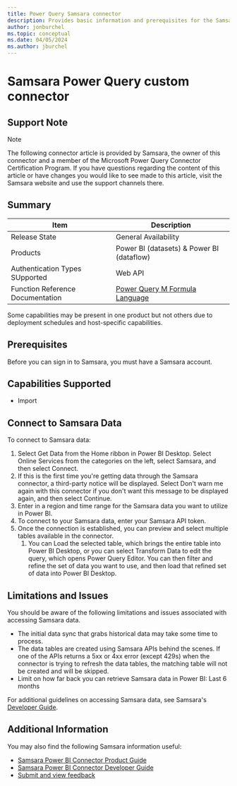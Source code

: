 ```yaml
---
title: Power Query Samsara connector
description: Provides basic information and prerequisites for the Samsara connector, supported authentication types, outlines limitations and issues.
author: jonburchel
ms.topic: conceptual
ms.date: 04/05/2024
ms.author: jburchel
---
```


# Samsara Power Query custom connector

## Support Note

> [!NOTE]
> The following connector article is provided by Samsara, the owner of this connector and a member of the Microsoft Power Query Connector Certification Program. If you have questions regarding the content of this article or have changes you would like to see made to this article, visit the Samsara website and use the support channels there.

## Summary

|Item         |Description|
|-------------|-----------|
|Release State|General Availability|
|Products     |Power BI (datasets) & Power BI (dataflow)|
|Authentication Types SUpported|Web API|
|Function Reference Documentation|[Power Query M Formula Language](/powerquery-m/)| 


Some capabilities may be present in one product but not others due to deployment schedules and host-specific capabilities.

## Prerequisites

Before you can sign in to Samsara, you must have a Samsara account. 

## Capabilities Supported

- Import

## Connect to Samsara Data

To connect to Samsara data:

1. Select Get Data from the Home ribbon in Power BI Desktop. Select Online Services from the categories on the left, select Samsara, and then select Connect.
2. If this is the first time you're getting data through the Samsara connector, a third-party notice will be displayed. Select Don't warn me again with this connector if you don't want this message to be displayed again, and then select Continue.
3. Enter in a region and time range for the Samsara data you want to utilize in Power BI. 
4. To connect to your Samsara data, enter your Samsara API token.
5. Once the connection is established, you can preview and select multiple tables available in the connector.
   1. You can Load the selected table, which brings the entire table into Power BI Desktop, or you can select Transform Data to edit the query, which opens Power Query Editor. You can then filter and refine the set of data you want to use, and then load that refined set of data into Power BI Desktop.

## Limitations and Issues

You should be aware of the following limitations and issues associated with accessing Samsara data.
- The initial data sync that grabs historical data may take some time to process.
- The data tables are created using Samsara APIs behind the scenes. If one of the APIs returns a 5xx or 4xx error (except 429s) when the connector is trying to refresh the data tables, the matching table will not be created and will be skipped.
- Limit on how far back you can retrieve Samsara data in Power BI: Last 6 months

For additional guidelines on accessing Samsara data, see Samsara's [Developer Guide](https://developers.samsara.com/docs/rest-api-overview).

## Additional Information

You may also find the following Samsara information useful:

- [Samsara Power BI Connector Product Guide](https://kb.samsara.com/hc/en-us/articles/19262879010189-Integrate-with-Power-BI)
- [Samsara Power BI Connector Developer Guide](https://developers.samsara.com/docs/pbi-custom-connector)
- [Submit and view feedback](/power-query/feedback)
